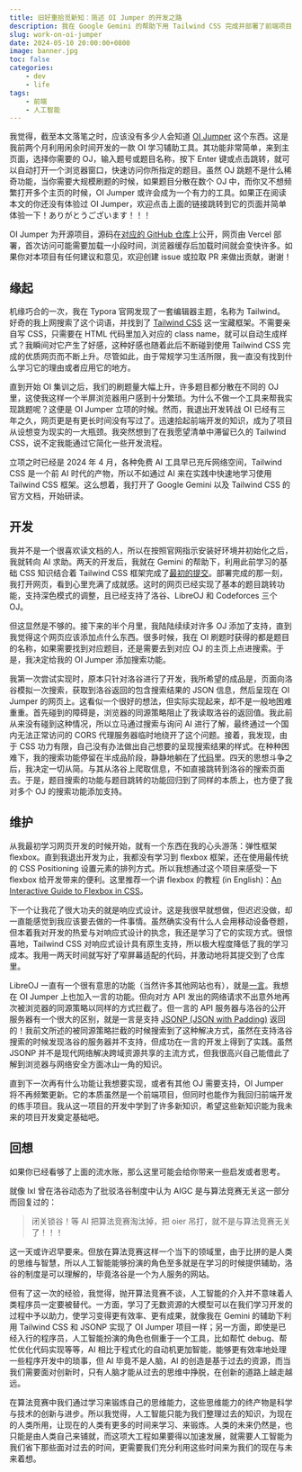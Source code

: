 ```yaml
---
title: 旧好重拾觅新知：简述 OI Jumper 的开发之路
description: 我在 Google Gemini 的帮助下用 Tailwind CSS 完成并部署了前端项目「OI Jumper」。
slug: work-on-oi-jumper
date: 2024-05-10 20:00:00+0800
image: banner.jpg
toc: false
categories:
    - dev
    - life
tags:
    - 前端
    - 人工智能
---
```


我觉得，截至本文落笔之时，应该没有多少人会知道 [OI Jumper](https://oi-jumper.eoin.blog) 这个东西。这是我前两个月利用闲余时间开发的一款 OI 学习辅助工具。其功能非常简单，来到主页面，选择你需要的 OJ，输入题号或题目名称，按下 Enter 键或点击跳转，就可以自动打开一个浏览器窗口，快速访问你所指定的题目。虽然 OJ 跳题不是什么稀奇功能，当你需要大规模刷题的时候，如果题目分散在数个 OJ 中，而你又不想频繁打开多个主页的时候，OI Jumper 或许会成为一个有力的工具。如果正在阅读本文的你还没有体验过 OI Jumper，欢迎点击上面的链接跳转到它的页面并简单体验一下！ありがとうございます！！！

OI Jumper 为开源项目，源码在[对应的 GitHub 仓库](https://github.com/eoinli/oi-jumper)上公开，网页由 Vercel 部署，首次访问可能需要加载一小段时间，浏览器缓存后加载时间就会变快许多。如果你对本项目有任何建议和意见，欢迎创建 issue 或拉取 PR 来做出贡献，谢谢！

## 缘起

机缘巧合的一次，我在 Typora 官网发现了一套编辑器主题，名称为 Tailwind。好奇的我上网搜索了这个词语，并找到了 [Tailwind CSS](https://tailwindcss.com/) 这一宝藏框架。不需要亲自写 CSS，只需要在 HTML 代码里加入对应的 class name，就可以自动生成样式？我瞬间对它产生了好感，这种好感也随着此后不断碰到使用 Tailwind CSS 完成的优质网页而不断上升。尽管如此，由于常规学习生活所限，我一直没有找到什么学习它的理由或者应用它的地方。

直到开始 OI 集训之后，我们的刷题量大幅上升，许多题目都分散在不同的 OJ 里，这使我这样一个半屏浏览器用户感到十分繁琐。为什么不做一个工具来帮我实现跳题呢？这便是 OI Jumper 立项的时候。然而，我退出开发转战 OI 已经有三年之久，网页更是有更长时间没有写过了。迅速拾起前端开发的知识，成为了项目从设想变为现实的一大瓶颈。我突然想到了在我愿望清单中滞留已久的 Tailwind CSS，说不定我能通过它简化一些开发流程。

立项之时已经是 2024 年 4 月，各种免费 AI 工具早已充斥网络空间，Tailwind CSS 是一个前 AI 时代的产物，所以不如通过 AI 来在实践中快速地学习使用 Tailwind CSS 框架。这么想着，我打开了 Google Gemini 以及 Tailwind CSS 的官方文档，开始研读。

## 开发

我并不是一个很喜欢读文档的人，所以在按照官网指示安装好环境并初始化之后，我就转向 AI 求助。两天的开发后，我就在 Gemini 的帮助下，利用此前学习的基础 CSS 知识结合着 Tailwind CSS 框架完成了[最初的提交](https://github.com/eoinli/oi-jumper/commit/f52eafa3c88ca313e63db702eef51a208d1dc6d3)。部署完成的那一刻，我打开网页，看到心里充满了成就感。这时的网页已经实现了基本的题目跳转功能，支持深色模式的调整，且已经支持了洛谷、LibreOJ 和 Codeforces 三个 OJ。

但这显然是不够的。接下来的半个月里，我陆陆续续对许多 OJ 添加了支持，直到我觉得这个网页应该添加点什么东西。很多时候，我在 OI 刷题时获得的都是题目的名称，如果需要找到对应题目，还是需要去到对应 OJ 的主页上点进搜索。于是，我决定给我的 OI Jumper 添加搜索功能。

我第一次尝试实现时，原本只针对洛谷进行了开发，我所希望的成品是，页面向洛谷模拟一次搜索，获取到洛谷返回的包含搜索结果的 JSON 信息，然后呈现在 OI Jumper 的网页上。这看似一个很好的想法，但实际实现起来，却不是一般地困难重重。首先碰到的障碍是，浏览器的同源策略阻止了我读取洛谷的返回值。我此前从来没有碰到这种情况，所以立马通过搜索与询问 AI 进行了解，最终通过一个国内无法正常访问的 CORS 代理服务器临时地绕开了这个问题。接着，我发现，由于 CSS 功力有限，自己没有办法做出自己想要的呈现搜索结果的样式。在种种困难下，我的搜索功能停留在半成品阶段，静静地躺在了[代码](https://github.com/eoinli/oi-jumper/commit/272ad9908cdbfe0201c330db82f55c586d5d2d82)里。四天的思想斗争之后，我决定一切从简。与其从洛谷上爬取信息，不如直接跳转到洛谷的搜索页面去。于是，题目搜索的功能与题目跳转的功能回归到了同样的本质上，也方便了我对多个 OJ 的搜索功能添加支持。

## 维护

从我最初学习网页开发的时候开始，就有一个东西在我的心头游荡：弹性框架 flexbox。直到我退出开发为止，我都没有学习到 flexbox 框架，还在使用最传统的 CSS Positioning 设置元素的排列方式。所以我想通过这个项目来感受一下 flexbox 给开发带来的便利。这里推荐一个讲 flexbox 的教程 (in English)：[An Interactive Guide to Flexbox in CSS](https://www.joshwcomeau.com/css/interactive-guide-to-flexbox/)。

下一个让我花了很大功夫的就是响应式设计。这是我很早就想做，但迟迟没做，却一直能感觉到我应该要去做的一件事情。虽然确实没有什么人会用移动设备卷题，但本着我对开发的热爱与对响应式设计的执念，我还是学习了它的实现方式。很惊喜地，Tailwind CSS 对响应式设计具有原生支持，所以极大程度降低了我的学习成本。我用一两天时间就写好了窄屏幕适配的代码，并激动地将其提交到了仓库里。

LibreOJ 一直有一个很有意思的功能（当然许多其他网站也有），就是[一言](https://hitokoto.cn/)。我想在 OI Jumper 上也加入一言的功能。但向对方 API 发出的网络请求不出意外地再次被浏览器的同源策略以同样的方式拦截了。但一言的 API 服务器与洛谷的公开服务器有一个很大的区别，就是一言是支持 [JSONP (JSON with Padding)](https://zh.wikipedia.org/zh-cn/JSONP) 返回的！我前文所述的被同源策略拦截的时候搜索到了这种解决方式，虽然在支持洛谷搜索的时候发现洛谷的服务器并不支持，但成功在一言的开发上得到了实践。虽然 JSONP 并不是现代网络解决跨域资源共享的主流方式，但我很高兴自己能借此了解到浏览器与网络安全方面冰山一角的知识。

直到下一次再有什么功能让我想要实现，或者有其他 OJ 需要支持，OI Jumper 将不再频繁更新。它的本质虽然是一个前端项目，但同时也能作为我回归前端开发的练手项目。我从这一项目的开发中学到了许多新知识，希望这些新知识能为我未来的项目开发奠定基础吧。

## 回想

如果你已经看够了上面的流水账，那么这里可能会给你带来一些启发或者思考。

就像 lxl 曾在洛谷动态为了批驳洛谷制度中认为 AIGC 是与算法竞赛无关这一部分而回复过的：

> 闭关锁谷！等 AI 把算法竞赛淘汰掉，把 oier 吊打，就不是与算法竞赛无关了！！！

这一天或许迟早要来。但放在算法竞赛这样一个当下的领域里，由于比拼的是人类的思维与智慧，所以人工智能能够扮演的角色至多就是在学习的时候提供辅助，洛谷的制度是可以理解的，毕竟洛谷是一个为人服务的网站。

但有了这一次的经验，我觉得，抛开算法竞赛不谈，人工智能的介入并不意味着人类程序员一定要被替代。一方面，学习了无数资源的大模型可以在我们学习开发的过程中予以助力，使学习变得更有效率、更有成果，就像我在 Gemini 的辅助下利用 Tailwind CSS 和 JSONP 实现了 OI Jumper 项目一样；另一方面，即使是已经入行的程序员，人工智能扮演的角色也侧重于一个工具，比如帮忙 debug、帮忙优化代码实现等等，AI 相比于程式化的自动机更加智能，能够更有效率地处理一些程序开发中的琐事，但 AI 毕竟不是人脑，AI 的创造是基于过去的资源，而当我们需要面对创新时，只有人脑才能从过去的思维中挣脱，在创新的道路上越走越远。

在算法竞赛中我们通过学习来锻炼自己的思维能力，这些思维能力的终产物是科学与技术的创新与进步。所以我觉得，人工智能只能为我们整理过去的知识，为现在的人类所用，让现在的人类有更多的时间来学习、来锻炼。人类的未来仍然是，也只能是由人类自己来铺就，而这项大工程如果要得以加速发展，就需要人工智能为我们省下那些面对过去的时间，更需要我们充分利用这些时间来为我们的现在与未来着想。
